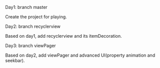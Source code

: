 
Day1: branch master

Create the project for playing.

Day2: branch recyclerview

Based on day1, add recyclerview and its itemDecoration.

Day3: branch viewPager

Based on day2, add viewPager and advanced UI(property animation and seekbar).